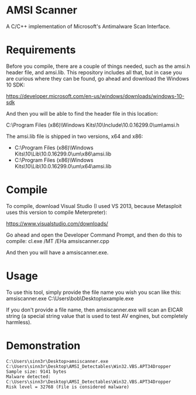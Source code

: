 # AMSI Scanner

A C/C++ implementation of Microsoft's Antimalware Scan Interface.

# Requirements

Before you compile, there are a couple of things needed, such as the amsi.h header
file, and amsi.lib. This repository includes all that, but in case you are curious
where they can be found, go ahead and download the Windows 10 SDK:

https://developer.microsoft.com/en-us/windows/downloads/windows-10-sdk

And then you will be able to find the header file in this location:

C:\Program Files (x86)\Windows Kits\10\Include\10.0.16299.0\um\amsi.h

The amsi.lib file is shipped in two versions, x64 and x86:

* C:\Program Files (x86)\Windows Kits\10\Lib\10.0.16299.0\um\x86\amsi.lib
* C:\Program Files (x86)\Windows Kits\10\Lib\10.0.16299.0\um\x64\amsi.lib

# Compile

To compile, download Visual Studio (I used VS 2013, because Metasploit uses this
version to compile Meterpreter):

https://www.visualstudio.com/downloads/

Go ahead and open the Developer Command Prompt, and then do this to compile:
cl.exe /MT /EHa amsiscanner.cpp

And then you will have a amsiscanner.exe.

# Usage

To use this tool, simply provide the file name you wish you scan like this:
amsiscanner.exe C:\Users\bob\Desktop\example.exe

If you don't provide a file name, then amsiscanner.exe will scan an EICAR string
(a special string value that is used to test AV engines, but completely harmless).

# Demonstration

```
C:\Users\sinn3r\Desktop>amsiscanner.exe C:\Users\sinn3r\Desktop\AMSI_Detectables\Win32.VBS.APT34Dropper
Sample size: 9141 bytes
Malware detected: C:\Users\sinn3r\Desktop\AMSI_Detectables\Win32.VBS.APT34Dropper
Risk level = 32768 (File is considered malware)
```